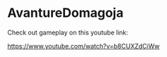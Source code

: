 # AvantureDomagoja
Check out gameplay on this youtube link:

https://www.youtube.com/watch?v=b8CUXZdCiWw
